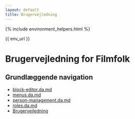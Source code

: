 ```yaml
---
layout: default
title: Brugervejledning
---
```


{% include environment_helpers.html %}

{{ env_url }}

# Brugervejledning for Filmfolk

## Grundlæggende navigation

* [block-editor.da.md](block-editor.da.md)
* [menus.da.md](menus.da.md)
* [person-management.da.md](person-management.da.md)
* [roles.da.md](roles.da.md)
* [Brugervejledning](users-manual.da.md)
